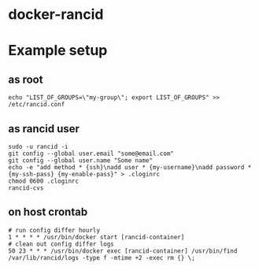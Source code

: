 # docker-rancid

# Example setup

## as root

	echo "LIST_OF_GROUPS=\"my-group\"; export LIST_OF_GROUPS" >> /etc/rancid.conf

## as rancid user

	sudo -u rancid -i
	git config --global user.email "some@email.com"
	git config --global user.name "Some name"
	echo -e "add method * {ssh}\nadd user * {my-username}\nadd password * {my-ssh-pass} {my-enable-pass}" > .cloginrc
	chmod 0600 .cloginrc
	rancid-cvs
	
## on host crontab

	# run config differ hourly
	1 * * * * /usr/bin/docker start [rancid-container]
	# clean out config differ logs
	50 23 * * * /usr/bin/docker exec [rancid-container] /usr/bin/find /var/lib/rancid/logs -type f -mtime +2 -exec rm {} \;

